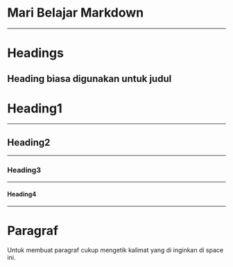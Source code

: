# Mari Belajar Markdown

---

# Headings

## Heading biasa digunakan untuk judul

# Heading1

---

## Heading2

---

### Heading3

---

#### Heading4

---

# Paragraf

Untuk membuat paragraf cukup mengetik kalimat yang di inginkan di space ini.
